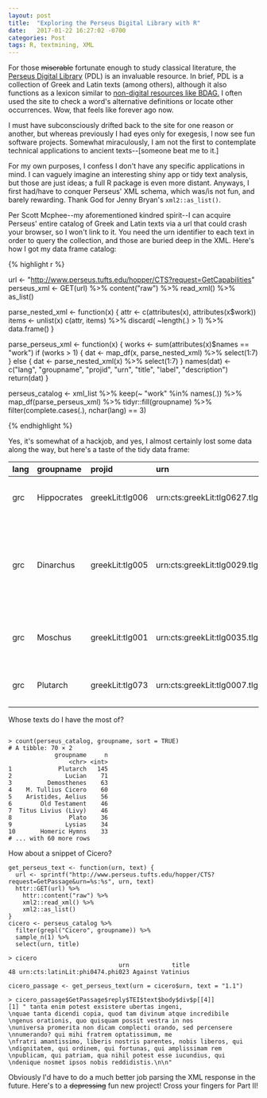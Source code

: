 ```yaml
---
layout: post
title:  "Exploring the Perseus Digital Library with R"
date:   2017-01-22 16:27:02 -0700
categories: Post
tags: R, textmining, XML
---
```


For those ~~miserable~~ fortunate enough to study classical literature, the [Perseus Digital Library](http://www.perseus.tufts.edu/hopper/) (PDL) is an 
invaluable resource. In brief, PDL is a collection of Greek and Latin texts (among others), although it also functions as a lexicon similar
to [non-digital resources like BDAG.](https://www.amazon.com/Greek-English-Lexicon-Testament-Christian-Literature/dp/0226039331) I often used the site
to check a word's alternative definitions or locate other occurrences. Wow, that feels like forever ago now.

<!--more-->

I must have subconsciously drifted back to the site for one reason or another, but whereas previously I had eyes only for exegesis, I now see
fun software projects. Somewhat miraculously, I am not the first to contemplate technical applications to ancient texts--[someone beat me to it.] 

For my own purposes, I confess I don't have any specific applications in mind. I can vaguely imagine an interesting shiny app or tidy text
analysis, but those are just ideas; a full R package is even more distant. Anyways, I first had/have to conquer Perseus' XML schema, which was/is not fun, and barely rewarding. Thank God for
Jenny Bryan's `xml2::as_list()`.

Per Scott Mcphee--my aforementioned kindred spirit--I can acquire Perseus' entire catalog of Greek and Latin texts via a url that could crash
your browser, so I won't link to it. You need the urn identifier to each text in order to query the collection, and those are buried deep
in the XML. Here's how I got my data frame catalog:

{% highlight r %}

url <- "http://www.perseus.tufts.edu/hopper/CTS?request=GetCapabilities"
perseus_xml <- GET(url) %>% 
  content("raw") %>% 
  read_xml() %>% 
  as_list()
  
parse_nested_xml <- function(x) {
attr <- c(attributes(x), attributes(x$work))
items <- unlist(x)
c(attr, items) %>% 
  discard( ~length(.) > 1) %>%
  data.frame()
}

parse_perseus_xml <- function(x) {
  works <- sum(attributes(x)$names == "work")
  if (works > 1) {
    dat <- map_df(x, parse_nested_xml) %>% 
      select(1:7)
  } else {
    dat <- parse_nested_xml(x) %>% 
      select(1:7)
  }
  names(dat) <- c("lang", "groupname", "projid", "urn", "title", "label", "description")
  return(dat)
}

perseus_catalog <- xml_list %>% 
  keep(~ "work" %in% names(.)) %>% 
  map_df(parse_perseus_xml) %>% 
  tidyr::fill(groupname) %>% 
  filter(complete.cases(.),
         nchar(lang) == 3)

{% endhighlight %}

Yes, it's somewhat of a hackjob, and yes, I almost certainly lost some data along the way, but here's a taste of the tidy data frame:

|lang |groupname   |projid          |urn                             |title                   |description                                                                                                                                                                                                                             |
|:----|:-----------|:---------------|:-------------------------------|:-----------------------|:---------------------------------------------------------------------------------------------------------------------------------------------------------------------------------------------------------------------------------------|
|grc  |Hippocrates |greekLit:tlg006 |urn:cts:greekLit:tlg0627.tlg006 |De morbis popularibus   |The Genuine Works of Hippocrates. Hippocrates. Charles Darwin Adams. New York. Dover. 1868.                                                                                                                                             |
|grc  |Dinarchus   |greekLit:tlg005 |urn:cts:greekLit:tlg0029.tlg005 |Against Aristogiton     |Perseus:bib:oclc,1533490, Perseus:bib:isbn,0674994345, Dinarchus. Minor Attic Orators in two volumes, 2, with an English translation by J. O. Burtt, M.A. Cambridge, MA, Harvard University Press; London, William Heinemann Ltd. 1962. |
|grc  |Moschus     |greekLit:tlg001 |urn:cts:greekLit:tlg0035.tlg001 |Eros Drapeta            |Moschus. The Greek Bucolic Poets. J. M. (John Maxwell) Edmonds. William Heinemann; G. P. Putnam&apos;s Sons. London; New York. 1919. Keyboarding.                                                                                       |
|grc  |Plutarch    |greekLit:tlg073 |urn:cts:greekLit:tlg0007.tlg073 |De amicorum multitudine |Perseus:bib:oclc,10390491, Plutarch. Moralia. Gregorius N. Bernardakis. Leipzig. Teubner. 1888. 1.                                                                                                                                      |

Whose texts do I have the most of? 

```

> count(perseus_catalog, groupname, sort = TRUE)
# A tibble: 70 × 2
             groupname     n
                 <chr> <int>
1             Plutarch   145
2               Lucian    71
3          Demosthenes    63
4    M. Tullius Cicero    60
5    Aristides, Aelius    56
6        Old Testament    46
7  Titus Livius (Livy)    46
8                Plato    36
9               Lysias    34
10       Homeric Hymns    33
# ... with 60 more rows

```

How about a snippet of Cicero?

```
get_perseus_text <- function(urn, text) {
  url <- sprintf("http://www.perseus.tufts.edu/hopper/CTS?request=GetPassage&urn=%s:%s", urn, text)
  httr::GET(url) %>% 
    httr::content("raw") %>% 
    xml2::read_xml() %>% 
    xml2::as_list()
}
cicero <- perseus_catalog %>% 
  filter(grepl("Cicero", groupname)) %>% 
  sample_n(1) %>%
  select(urn, title)

> cicero
                               urn            title
48 urn:cts:latinLit:phi0474.phi023 Against Vatinius

cicero_passage <- get_perseus_text(urn = cicero$urn, text = "1.1")

> cicero_passage$GetPassage$reply$TEI$text$body$div$p[[4]]
[1] " tanta enim potest exsistere ubertas ingeni, 
\nquae tanta dicendi copia, quod tam divinum atque incredibile 
\ngenus orationis, quo quisquam possit vestra in nos 
\nuniversa promerita non dicam complecti orando, sed percensere 
\nnumerando? qui mihi fratrem optatissimum, me 
\nfratri amantissimo, liberis nostris parentes, nobis liberos, qui 
\ndignitatem, qui ordinem, qui fortunas, qui amplissimam rem 
\npublicam, qui patriam, qua nihil potest esse iucundius, qui 
\ndenique nosmet ipsos nobis reddidistis.\n\n"

```

Obviously I'd have to do a much better job parsing the XML response in the future. Here's to a ~~depressing~~ fun new project! Cross your fingers
for Part II!
